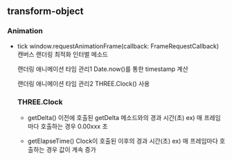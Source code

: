 ## transform-object

### Animation

- tick
  window.requestAnimationFrame(callback: FrameRequestCallback)
  캔버스 랜더링 최적화 인터벌 메소드

  랜더링 애니메이션 타임 관리1
  Date.now()를 통한 timestamp 계산

  랜더링 애니메이션 타임 관리2
  THREE.Clock() 사용

  ### THREE.Clock

  - getDelta()
    이전에 호출된 getDelta 메소드와의 경과 시간(초)
    ex) 매 프레임마다 호출하는 경우 0.00xxx 초

  - getElapseTime()
    Clock이 호출된 이후의 경과 시간(초)
    ex) 매 프레임마다 호출하는 경우 값이 계속 증가
